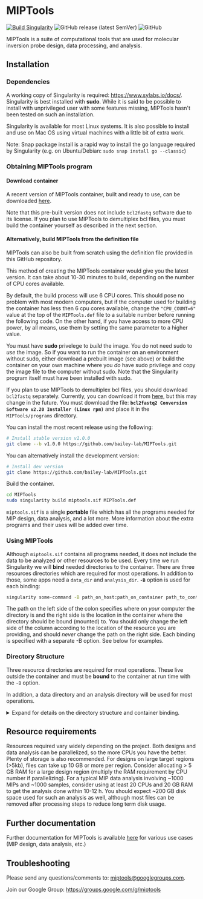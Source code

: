 # MIPTools

[![Build
Singularity](https://github.com/bailey-lab/MIPTools/actions/workflows/build-container.yaml/badge.svg)](https://github.com/bailey-lab/MIPTools/actions/workflows/build-container.yaml)
![GitHub release (latest
SemVer)](https://img.shields.io/github/v/release/bailey-lab/MIPTools)
![GitHub](https://img.shields.io/github/license/bailey-lab/MIPTools)

MIPTools is a suite of computational tools that are used for molecular
inversion probe design, data processing, and analysis.

## Installation

### Dependencies

A working copy of Singularity is required: https://www.sylabs.io/docs/.
Singularity is best installed with **sudo**. While it is said to be possible to
install with unprivileged user with some features missing, MIPTools hasn't been
tested on such an installation.

Singularity is available for most Linux systems. It is also possible to install
and use on Mac OS using virtual machines with a little bit of extra work.

Note: Snap package install is a rapid way to install the go language required
by Singularity (e.g. on Ubuntu/Debian: `sudo snap install go --classic`)

### Obtaining MIPTools program

#### Download container

A recent version of MIPTools container, built and ready to use, can be
downloaded [here](http://baileylab.brown.edu/MIPTools/resources/).

Note that this pre-built version does not include `bcl2fastq` software due
to its license. If you plan to use MIPTools to demultiplex bcl files,
you must build the container yourself as described in the next section.

#### Alternatively, build MIPTools from the definition file

MIPTools can also be built from scratch using the definition file provided in
this GitHub repository.

This method of creating the MIPTools container would give you the latest
version. It can take about 10-30 minutes to build, depending on the number of
CPU cores available.

By default, the build process will use 6 CPU cores. This should pose no problem
with most modern computers, but if the computer used for building the container
has less then 6 cpu cores available, change the `"CPU_COUNT=6"` value at the
top of the `MIPTools.def` file to a suitable number before running the
following code. On the other hand, if you have access to more CPU power, by all
means, use them by setting the same parameter to a higher value.

You must have **sudo** privelege to _build_ the image. You do not need sudo to
_use_ the image. So if you want to run the container on an environment without
sudo, either download a prebuilt image (see above) or build the container on
your own machine where you _do_ have sudo privilege and copy the image file to
the computer without sudo. Note that the Singularity program itself must have
been installed with sudo.

If you plan to use MIPTools to demultiplex bcl files,
you should download `bcl2fastq` separately.
Currently, you can download
it from
[here](https://support.illumina.com/downloads/bcl2fastq-conversion-software-v2-20.html),
but this may change in the future. You must download the file: **`bcl2fastq2 Conversion Software v2.20 Installer (Linux rpm)`**
and place it in the `MIPTools/programs` directory.

You can install the most recent release using the following:

```bash
# Install stable version v1.0.0
git clone --b v1.0.0 https://github.com/bailey-lab/MIPTools.git
```

You can alternatively install the development version:

```bash
# Install dev version
git clone https://github.com/bailey-lab/MIPTools.git
```

Build the container.

```bash
cd MIPTools
sudo singularity build miptools.sif MIPTools.def
```

`miptools.sif` is a single **portable** file which has all the programs needed
for MIP design, data analysis, and a lot more. More information about the extra
programs and their uses will be added over time.

### Using MIPTools

Although `miptools.sif` contains all programs needed, it does not include the
data to be analyzed or other resources to be used. Every time we run
Singularity we will **bind** needed directories to the container. There are
three resources directories which are required for most operations. In addition
to those, some apps need a `data_dir` and `analysis_dir`. **`-B`** option is
used for each binding:

```bash
singularity some-command -B path_on_host:path_on_container path_to_container
```

The path on the left side of the colon specifies where on _your_ computer the
directory is and the right side is the location in the container where the
directory should be bound (mounted) to. You should only change the left side of
the column according to the location of the resource you are providing, and
should _never_ change the path on the right side. Each binding is specified
with a separate -B option. See below for examples.

### Directory Structure

Three resource directories are required for most operations. These live outside
the container and must be **bound** to the container at run time with the `-B`
option.

In addition, a data directory and an analysis directory will be used for most
operations.

<details><summary>Expand for details on the directory structure and container
binding. </summary> <p>

- **base_resources:** Provided in the GitHub repository. It contains common
  resources across projects. It should be bound to the container with `-B [path to base resources dir outside of the container]:/opt/resources`. This
  makes the base_resources directory available to the container and it would
  be reached at `/opt/resources` path within the container. The
  `/opt/resources` part of this argument must not be altered. For example, if
  my base resources are located in my computer at `/home/base`, I would bind
  it to the container with `-B /home/base:/opt/resources`.

- **species_resources:** Contains resources shared by projects using the same
  target species (Pf, human, etc.). Bind this to `/opt/species_resources` in
  the container. For example, if I am working with _Plasmodium falciparum_
  sequences and I have the necessary files in my computer at `/home/pf3d/`,
  then the binding parameter is `-B /home/pf3d:/opt/species_resources`.

  _Contents of species_resources directory:_

  - _file_locations.tsv:_ This file is required for all operations. It is a
    tab separated text file showing where each required file will be
    located in the container. Each line corresponds to one file. First
    field states the species for the file, second field states what kind of
    file it is and the last field is the absolute path to the file.

    For example, the line _"pf &nbsp; &nbsp; &nbsp; &nbsp; fasta_genome
    &nbsp; &nbsp; &nbsp; &nbsp; /opt/species_resources/genomes/genome.fa"_
    would mean that the fasta genome file for the species 'pf' will be
    found at '/opt/species_resources/genomes/genome.fa' within the
    container. This also means that there is a file at
    /home/pf3d/genomes/genome.fa in my computer, assuming I bound
    /home/pf3d to /opt/species_resources in the container.

  - _fasta file:_ This file is required for all operations. Genome
    reference sequence in fasta format.

  - _bowtie2_genome:_ This file is required for probe design operations
    only. It is the reference genome indexed using bowtie2. If this is not
    available, it can be generated using MIPTools.

  - _bwa_genome:_ This file is required for data analysis operations only.
    It is the reference genome indexed using bwa. If this is not available,
    it can be generated using MIPTools.

  - _snps:_ This is an optional file. However, it is extremely useful in
    probe designs to avoid probe arms landing on variant regions, etc. So
    it should always be used except in rare cases where such a file is not
    available for the target species. The format of the file is vcf.
    Individual genotypes are not necessary (a.k.a. sites only vcf). The
    only requirement is that the INFO field for each variant has a field
    showing the population allele frequency of alternate alleles. By
    default, AF field is used. The AF field lists the allele frequencies of
    each alternate allele, and does not list the frequency of the reference
    allele. Vcf files may have other INFO fields that include allele
    frequency information. If such a field is to be used, there are two
    settings in the design settings file (.rinfo file) that must be
    modified. _allele_frequency_name_ field must be set to the INFO field
    name to be used; _af_start_index_ may have to be set to a 1 (instead of
    default 0) depending on whether the reference allele frequency is
    provided in the new field. For example, if we want to use the 1000
    genomes vcf file, the allele frequencies are provided in the CAF field
    and they include the reference allele. We would have to change the
    _allele_frequency_name_ field to _CAF_ from the default _AF_; and set
    _af_start_index_ to 1 because the first alternate allele's frequency is
    provided in the second place (following the reference allele).

  - _refgene:_ RefGen style gene/gene prediction table in GenePred format.
    These are available at http://genome.ucsc.edu under Tools/Table Browser
    for most species. The fields in the file are "bin, name, chrom, strand,
    txStart, txEnd, cdsStart, cdsEnd, exonCount, exonStarts, exonEnds,
    score, name2, cdsStartStat, cdsEndStat, exonFrames". This file is
    required for probe design operations if genic information is to be
    used. For example, if probes need to be designed for exons of a gene,
    or a gene name is given as design target. If a gene name will be
    provided, it must match the **name2** column of the RefGen file. If you
    are creating this file manually, the only fields necessary are: chrom,
    strand, exonStarts, exonEnds and name2. All other fields can be set to
    an arbitrary value (none, for example) but not left empty. The order of
    columns must not be changed.

    Note: If you have gff3/gtf formatted files, they can be converted to
    GenePred format using Jim Kent's programs
    [gff3ToGenePred](http://hgdownload.cse.ucsc.edu/admin/exe/linux.x86_64/gff3ToGenePred)
    and
    [gtfToGenePred](http://hgdownload.cse.ucsc.edu/admin/exe/linux.x86_64/gtfToGenePred).

  - _refgene_tabix:_ RefGen file, sorted and indexed using tabix. File
    requirement is the same as the refgene file. tabix is available within
    the MIPTools container, so you don't have to install it yourself.

- **project_resources:** Contains project specific files (probe sequences,
  sample information, etc.). Bind this to `/opt/project_resources`

- **data_dir:** Contains data to be analyzed. Typically, nothing will be
  written to this directory. Bind this directory to `/opt/data`.

- **analysis_dir:** Where analysis will be carried out and all output files
  will be saved. Bind it to `/opt/analysis` This is the only directory that
  needs write permission as the output will be saved here.

`data_dir` and `analysis_dir` will have different content for different app
operations. Also, one app's analysis directory may be the next app's data
directory in the pipeline.

</p> </details>

## Resource requirements

Resources required vary widely depending on the project. Both designs and data
analysis can be parallelized, so the more CPUs you have the better. Plenty of
storage is also recommended. For designs on large target regions (>5kb), files
can take up 10 GB or more per region. Consider allocating > 5 GB RAM for a
large design region (multiply the RAM requirement by CPU number if
parallelizing). For a typical MIP data analysis involving ~1000 MIPs and ~1000
samples, consider using at least 20 CPUs and 20 GB RAM to get the analysis done
within 10-12 h. You should expect ~200 GB disk space used for such an analysis
as well, although most files can be removed after processing steps to reduce
long term disk usage.

## Further documentation

Further documentation for MIPTools is available
[here](https://drive.google.com/drive/folders/1Tmu7hdRYrdw-jqAN35lZpIjG2lBebuCK?usp=sharing)
for various use cases (MIP design, data analysis, etc.)

## Troubleshooting

Please send any questions/comments to: <miptools@googlegroups.com>.

Join our Google Group: <https://groups.google.com/g/miptools>
